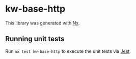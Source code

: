 # kw-base-http

This library was generated with [Nx](https://nx.dev).


## Running unit tests

Run `nx test kw-base-http` to execute the unit tests via [Jest](https://jestjs.io).


